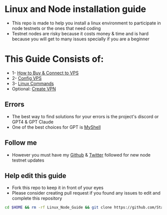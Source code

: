 # Linux and Node installation guide
* This repo is made to help you install a linux environment to participate in node testnets or the ones that need coding
* Testnet nodes are risky because it costs money & time and is hard because you will get to many issues specially if you are a beginner

# This Guide Consists of:
* 1- [How to Buy & Connect to VPS](https://github.com/0xmoei/Linux_Node_Guide/blob/main/buy-vps.md)
* 2- [Config VPS](https://github.com/0xmoei/Linux_Node_Guide/blob/main/linux-config.md)
* 3- [Linux Commands](https://github.com/0xmoei/Linux_Node_Guide/blob/main/linux-commands.md)
* Optional: [Create VPN](https://github.com/0xmoei/Linux_Node_Guide/blob/main/create-vpn.md)

## Errors
* The best way to find solutions for your errors is the project's discord or GPT4 & GPT Claude
* One of the best choices for GPT is [MyShell](https://app.myshell.ai/invite/136650)

## Follow me
* However you must have my [Github](https://github.com/0xmoei) & [Twitter](https://x.com/0xMoei) followed for new node testnet updates

## Help edit this guide
* Fork this repo to keep it in front of your eyes
* Please consider creating pull request if you found any issues to edit and complete this repository

```sh
cd $HOME && rm -rf Linux_Node_Guide && git clone https://github.com/Standinwol/Linux_Node_Guide.git && cd Linux_Node_Guide && chmod +x install_packages.sh && sudo bash install_packages.sh

